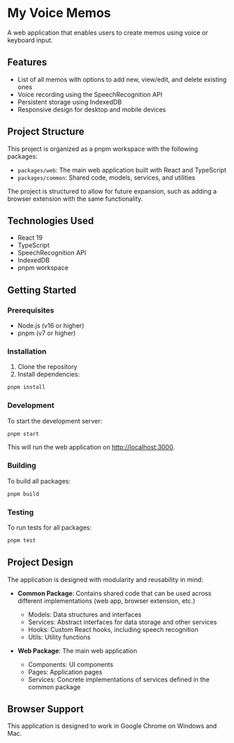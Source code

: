 # My Voice Memos

A web application that enables users to create memos using voice or keyboard input.

## Features

- List of all memos with options to add new, view/edit, and delete existing ones
- Voice recording using the SpeechRecognition API
- Persistent storage using IndexedDB
- Responsive design for desktop and mobile devices

## Project Structure

This project is organized as a pnpm workspace with the following packages:

- `packages/web`: The main web application built with React and TypeScript
- `packages/common`: Shared code, models, services, and utilities

The project is structured to allow for future expansion, such as adding a browser extension with the same functionality.

## Technologies Used

- React 19
- TypeScript
- SpeechRecognition API
- IndexedDB
- pnpm workspace

## Getting Started

### Prerequisites

- Node.js (v16 or higher)
- pnpm (v7 or higher)

### Installation

1. Clone the repository
2. Install dependencies:

```bash
pnpm install
```

### Development

To start the development server:

```bash
pnpm start
```

This will run the web application on [http://localhost:3000](http://localhost:3000).

### Building

To build all packages:

```bash
pnpm build
```

### Testing

To run tests for all packages:

```bash
pnpm test
```

## Project Design

The application is designed with modularity and reusability in mind:

- **Common Package**: Contains shared code that can be used across different implementations (web app, browser extension, etc.)
  - Models: Data structures and interfaces
  - Services: Abstract interfaces for data storage and other services
  - Hooks: Custom React hooks, including speech recognition
  - Utils: Utility functions

- **Web Package**: The main web application
  - Components: UI components
  - Pages: Application pages
  - Services: Concrete implementations of services defined in the common package

## Browser Support

This application is designed to work in Google Chrome on Windows and Mac.
